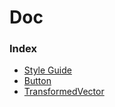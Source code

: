 # Doc

### Index

* [Style Guide](styleguide.md)
* [Button](button.md)
* [TransformedVector](transformedvector.md)
